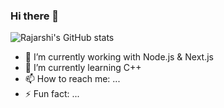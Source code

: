 ### Hi there 👋
![Rajarshi's GitHub stats](https://github-readme-stats.vercel.app/api?username=rajarshix1&count_private=true)
- 🔭 I’m currently working with Node.js & Next.js
- 🌱 I’m currently learning C++
- 📫 How to reach me: ...
- ⚡ Fun fact: ...

<!--
**rajarshix1/rajarshix1** is a ✨ _special_ ✨ repository because its `README.md` (this file) appears on your GitHub profile.

Here are some ideas to get you started:

- 🔭 I’m currently working on ...
- 🌱 I’m currently learning ...
- 👯 I’m looking to collaborate on ...
- 🤔 I’m looking for help with ...
- 💬 Ask me about ...
- 📫 How to reach me: ...
- 😄 Pronouns: ...
- ⚡ Fun fact: ...
-->
